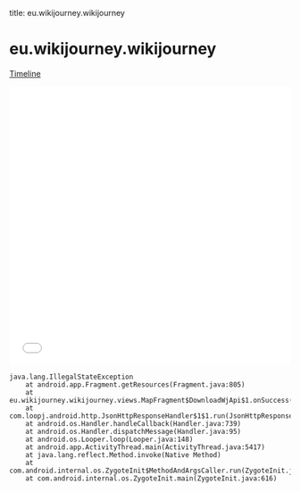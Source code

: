 title: eu.wikijourney.wikijourney

# eu.wikijourney.wikijourney

[Timeline](./vis-timeline.html)

<iframe src="./vis-timeline.html" width="100%" height="500px" style="border:none;"></iframe>

```
java.lang.IllegalStateException
	at android.app.Fragment.getResources(Fragment.java:805)
	at eu.wikijourney.wikijourney.views.MapFragment$DownloadWjApi$1.onSuccess(MapFragment.java:372)
	at com.loopj.android.http.JsonHttpResponseHandler$1$1.run(JsonHttpResponseHandler.java:152)
	at android.os.Handler.handleCallback(Handler.java:739)
	at android.os.Handler.dispatchMessage(Handler.java:95)
	at android.os.Looper.loop(Looper.java:148)
	at android.app.ActivityThread.main(ActivityThread.java:5417)
	at java.lang.reflect.Method.invoke(Native Method)
	at com.android.internal.os.ZygoteInit$MethodAndArgsCaller.run(ZygoteInit.java:726)
	at com.android.internal.os.ZygoteInit.main(ZygoteInit.java:616)

```



